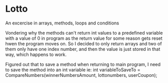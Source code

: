 # Lotto
An excercise in arrays, methods, loops and conditions

Vondering why the methods can't return int values to a predefined variable with a value of 0 in program as the return value for some reason gets reset hwen the program moves on.
So I decided to only return arrays and two of them only have one index number, and then the value is just stored in that way, which happens to work.

Figured out that to save a method when returning to main program, I need to save the method into an int variable ie:
int variableToSaveTo = CompareNumbers(winnerNumbersAmount, lottonumbers, userCoupon);

